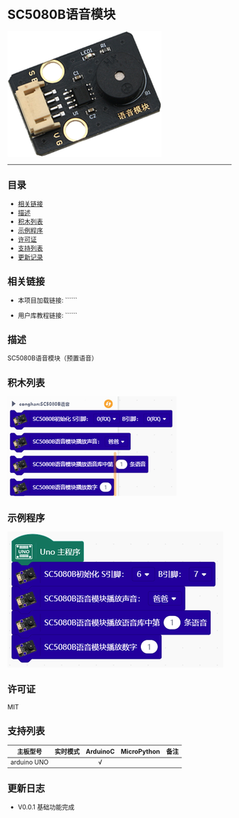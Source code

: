 # SC5080B语音模块


![](./arduinoC/_images/featured.png)

---------------------------------------------------------

## 目录

* [相关链接](#相关链接)
* [描述](#描述)
* [积木列表](#积木列表)
* [示例程序](#示例程序)
* [许可证](#许可证)
* [支持列表](#支持列表)
* [更新记录](#更新记录)

## 相关链接
* 本项目加载链接: ``````

* 用户库教程链接: ``````


## 描述
SC5080B语音模块（预置语音）

## 积木列表

![](./arduinoC/_images/blocks.png)



## 示例程序

![](./arduinoC/_images/example.png)

## 许可证

MIT

## 支持列表

主板型号                | 实时模式    | ArduinoC   | MicroPython    | 备注
------------------ | :----------: | :----------: | :---------: | -----
arduino UNO        |             |       √       |             |  


## 更新日志
* V0.0.1  基础功能完成